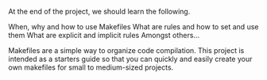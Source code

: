 At the end of the project, we should learn the following.

When, why and how to use Makefiles
What are rules and how to set and use them
What are explicit and implicit rules Amongst others...

Makefiles are a simple way to organize code compilation. This project is  intended as a starters guide so that you can quickly and easily create your own makefiles for small to medium-sized projects.
